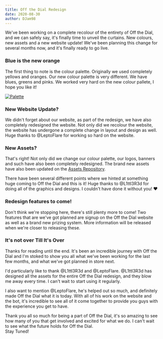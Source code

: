 ```yaml
---
title: Off the Dial Redesign
date: 2020-08-30
author: DJam98
---
```


We've been working on a complete recolour of the entirety of Off the Dial, and we can safely say, it's finally time to unveil the curtains. New colours, new assets and a new website update! We've been planning this change for several months now, and it's finally ready to go live.

### Blue is the new orange
The first thing to note is the colour palette. Originally we used completely yellows and oranges. Our new colour palette is very different. We have blues, greens and pinks. We worked very hard on the new colour pallete, I hope you like it!

[![Palette](https://assets.otd.ink/palette.png)](https://coolors.co/5d9194-1abfc7-39fa96-fb788b-c71a8a)

### New Website Update?
We didn't forget about our website, as part of the redesign, we have also completely redesigned the website.
Not only did we recolour the website, the website has undergone a complete change in layout and design as well. Huge thanks to <Mention>@LeptoFlare</Mention> for working so hard on the website.

### New Assets?
That's right! Not only did we change our colour palette, our logos, banners and such have also been completely redesigned.
The brand new assets have also been updated on the [Assets Repository](https://github.com/offthedial/assets).

There have been several different points where we hinted at something huge coming to Off the Dial and this is it!
Huge thanks to <Mention>@L1ttl3R3d</Mention> for doing all of the graphics and designs. I couldn't have done it without you! :heart:

### Redesign features to come!
Don't think we're stopping here, there's still plenty more to come! Two features that are we've got planned are signup on the Off the Dial website as well as a brand new prizing system. More information will be released when we're closer to releasing these.

### It's not over Till It's Over
Thanks for reading until the end. It's been an incredible journey with Off the Dial and I'm stoked to show you all what we've been working for the last few months, and what we've got planned in store next.

I'd particularly like to thank <Mention>@L1ttl3R3d</Mention> and <Mention>@LeptoFlare</Mention>. <Mention>@L1ttl3R3d</Mention> has designed all the assets for the entire Off the Dial redesign, and they blow me away every time. I can't wait to start using it regularly.

I also want to mention <Mention>@LeptoFlare</Mention>, he's helped out so much, and definitely made Off the Dial what it is today. With all of his work on the website and the bot, it's incredible to see all of it come together to provide you guys with the experience you get to have.

Thank you all so much for being a part of Off the Dial, it's so amazing to see how many of you that get involved and excited for what we do. I can't wait to see what the future holds for Off the Dial.  
Stay Tuned!
